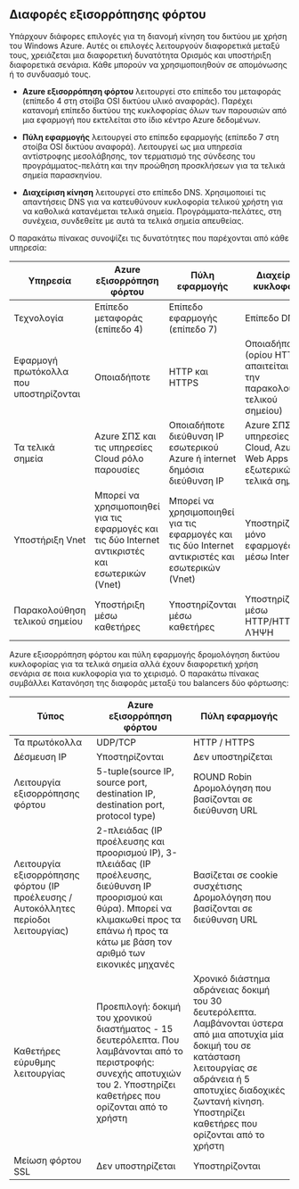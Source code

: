 ## <a name="load-balancer-differences"></a>Διαφορές εξισορρόπησης φόρτου

Υπάρχουν διάφορες επιλογές για τη διανομή κίνηση του δικτύου με χρήση του Windows Azure. Αυτές οι επιλογές λειτουργούν διαφορετικά μεταξύ τους, χρειάζεται μια διαφορετική δυνατότητα Ορισμός και υποστήριξη διαφορετικά σενάρια. Κάθε μπορούν να χρησιμοποιηθούν σε απομόνωσης ή το συνδυασμό τους.

- **Azure εξισορρόπηση φόρτου** λειτουργεί στο επίπεδο του μεταφοράς (επίπεδο 4 στη στοίβα OSI δικτύου υλικό αναφοράς). Παρέχει κατανομή επίπεδο δικτύου της κυκλοφορίας όλων των παρουσιών από μια εφαρμογή που εκτελείται στο ίδιο κέντρο Azure δεδομένων.

- **Πύλη εφαρμογής** λειτουργεί στο επίπεδο εφαρμογής (επίπεδο 7 στη στοίβα OSI δικτύου αναφορά). Λειτουργεί ως μια υπηρεσία αντίστροφης μεσολάβησης, τον τερματισμό της σύνδεσης του προγράμματος-πελάτη και την προώθηση προσκλήσεων για τα τελικά σημεία παρασκηνίου.

- **Διαχείριση κίνηση** λειτουργεί στο επίπεδο DNS.  Χρησιμοποιεί τις απαντήσεις DNS για να κατευθύνουν κυκλοφορία τελικού χρήστη για να καθολικά κατανέμεται τελικά σημεία. Προγράμματα-πελάτες, στη συνέχεια, συνδεθείτε με αυτά τα τελικά σημεία απευθείας.

Ο παρακάτω πίνακας συνοψίζει τις δυνατότητες που παρέχονται από κάθε υπηρεσία:

| Υπηρεσία | Azure εξισορρόπηση φόρτου | Πύλη εφαρμογής | Διαχείριση κυκλοφορία |
|---|---|---|---|
|Τεχνολογία| Επίπεδο μεταφοράς (επίπεδο 4) | Επίπεδο εφαρμογής (επίπεδο 7) | Επίπεδο DNS |
| Εφαρμογή πρωτόκολλα που υποστηρίζονται | Οποιαδήποτε | HTTP και HTTPS |  Οποιαδήποτε (ορίου HTTP απαιτείται για την παρακολούθηση τελικού σημείου) |
| Τα τελικά σημεία | Azure ΣΠΣ και τις υπηρεσίες Cloud ρόλο παρουσίες | Οποιαδήποτε διεύθυνση IP εσωτερικού Azure ή internet δημόσια διεύθυνση IP | Azure ΣΠΣ, τις υπηρεσίες Cloud, Azure Web Apps και εξωτερικών τελικά σημεία |
| Υποστήριξη Vnet | Μπορεί να χρησιμοποιηθεί για τις εφαρμογές και τις δύο Internet αντικριστές και εσωτερικών (Vnet) | Μπορεί να χρησιμοποιηθεί για τις εφαρμογές και τις δύο Internet αντικριστές και εσωτερικών (Vnet) |    Υποστηρίζει μόνο εφαρμογές μέσω Internet |
Παρακολούθηση τελικού σημείου | Υποστήριξη μέσω καθετήρες | Υποστηρίζονται μέσω καθετήρες | Υποστηρίζονται μέσω HTTP/HTTPS ΛΉΨΗ | 

Azure εξισορρόπηση φόρτου και πύλη εφαρμογής δρομολόγηση δικτύου κυκλοφορίας για τα τελικά σημεία αλλά έχουν διαφορετική χρήση σενάρια σε ποια κυκλοφορία για το χειρισμό. Ο παρακάτω πίνακας συμβάλλει Κατανόηση της διαφοράς μεταξύ του balancers δύο φόρτωσης:

| Τύπος | Azure εξισορρόπηση φόρτου | Πύλη εφαρμογής |
|---|---|---|
| Τα πρωτόκολλα | UDP/TCP | HTTP / HTTPS |
| Δέσμευση IP | Υποστηρίζονται | Δεν υποστηρίζεται | 
| Λειτουργία εξισορρόπησης φόρτου | 5-tuple(source IP, source port, destination IP, destination port, protocol type) | ROUND Robin<br>Δρομολόγηση που βασίζονται σε διεύθυνση URL | 
| Λειτουργία εξισορρόπησης φόρτου (IP προέλευσης / Αυτοκόλλητες περίοδοι λειτουργίας) |  2-πλειάδας (IP προέλευσης και προορισμού IP), 3-πλειάδας (IP προέλευσης, διεύθυνση IP προορισμού και θύρα). Μπορεί να κλιμακωθεί προς τα επάνω ή προς τα κάτω με βάση τον αριθμό των εικονικές μηχανές | Βασίζεται σε cookie συσχέτισης<br>Δρομολόγηση που βασίζονται σε διεύθυνση URL |
| Καθετήρες εύρυθμης λειτουργίας | Προεπιλογή: δοκιμή του χρονικού διαστήματος - 15 δευτερόλεπτα. Που λαμβάνονται από το περιστροφής: συνεχής αποτυχιών του 2. Υποστηρίζει καθετήρες που ορίζονται από το χρήστη | Χρονικό διάστημα αδράνειας δοκιμή του 30 δευτερόλεπτα. Λαμβάνονται ύστερα από μια αποτυχία μία δοκιμή του σε κατάσταση λειτουργίας σε αδράνεια ή 5 αποτυχίες διαδοχικές ζωντανή κίνηση. Υποστηρίζει καθετήρες που ορίζονται από το χρήστη | 
| Μείωση φόρτου SSL | Δεν υποστηρίζεται | Υποστηρίζονται | 
  